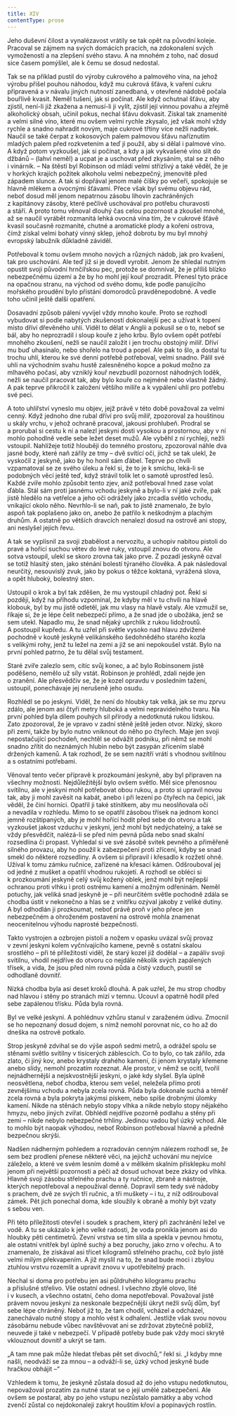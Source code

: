 ```yaml
---
title: XIV
contentType: prose
---
```


Jeho duševní čilost a vynalézavost vrátily se tak opět na původní koleje. Pracoval se zájmem na svých domácích pracích, na zdokonalení svých vymožeností a na zlepšení svého stavu. A na mnohém z toho, nač dosud sice časem pomýšlel, ale k čemu se dosud nedostal.

Tak se na příklad pustil do výroby cukrového a palmového vína, na jehož výrobu přišel pouhou náhodou, když mu cukrová šťáva, k vaření cukru připravená a v návalu jiných nutností zanedbaná, v otevřené nádobě počala bouřlivě kvasit. Neměl tušení, jak si počínat. Ale když ochutnal šťávu, aby zjistil, není-li již zkažena a nemusí-li ji vylít, zjistil její vinnou povahu a zřejmě alkoholický obsah, učinil pokus, nechal šťávu dokvasit. Získal tak znamenité a velmi silné víno, které mu ovšem velmi rychle zkysalo, jež však mohl vždy rychle a snadno nahradit novým, maje cukrové třtiny více nežli nadbytek. Naučil se také čerpat z kokosových palem palmovou šťávu naříznutím mladých palem před rozkvetením a teď jí použil, aby si dělal i palmové víno. A když potom vyzkoušel, jak si počínat, a kdy a jak vykvašené víno slít do džbánů – (lahví neměl) a ucpat je a uschovat před zkysáním, stal se z něho i vinárník. – Na štěstí byl Robinson od mládí velmi střízlivý a také věděl, že je v horkých krajích požitek alkoholu velmi nebezpečný, jmenovitě před západem slunce. A tak si dopřával jenom malé číšky po večeři, spokojuje se hlavně mlékem a ovocnými šťávami. Přece však byl svému objevu rád, neboť dosud měl jenom nepatrnou zásobu lihovin zachráněných z kapitánovy zásoby, které pečlivě uschovával pro potřebu churavosti a stáří. A proto tomu věnoval dlouhý čas celou pozornost a zkoušel mnohé, až se naučil vyrábět rozmanitá lehká ovocná vína tím, že v cukrové šťávě kvasil současně rozmanité, chutné a aromatické plody a koření ostrova, čímž získal velmi bohatý vinný sklep, jehož dobrotu by mu byl mnohý evropský labužník důkladně záviděl.

Potřeboval k tomu ovšem mnoho nových a různých nádob, jak pro kvašení, tak pro uschování. Ale teď již si je dovedl vyrobit. Jenom že shledal nutným opustit svoji původní hrnčířskou pec, protože se domníval, že je příliš blízko nebezpečnému území a že by ho mohl její kouř prozradit. Přenesl tyto práce na opačnou stranu, na východ od svého domu, kde podle panujícího mořského proudění bylo přistání domorodců pravděnepodobné. A vedle toho učinil ještě další opatření.

Dosavadní způsob pálení vyvíjel vždy mnoho kouře. Proto se rozhodl vybudovat si podle nabytých zkušeností dokonalejší pec a užívat k topení místo dříví dřevěného uhlí. Viděl to dělat v Anglii a pokusil se o to, neboť se bál, aby ho neprozradil i sloup kouře z jeho krbu. Bylo ovšem opět potřebí mnohého zkoušení, nežli se naučil založit i jen trochu obstojný milíř. Dříví mu buď uhasínalo, nebo shořelo na troud a popel. Ale pak to šlo, a dostal tu trochu uhlí, kterou ke své denní potřebě potřeboval, velmi snadno. Pálil své uhlí na východním svahu hustě zalesněného kopce a pokud možno za mlhavého počasí, aby vzniklý kouř nevzbudil pozornost náhodných loděk, nežli se naučil pracovat tak, aby bylo kouře co nejméně nebo vlastně žádný. A pak teprve přikročil k založení většího milíře a k vypálení uhlí pro potřebu své peci.

A toto uhlířství vyneslo mu objev, jejž právě v této době považoval za velmi cenný. Když jednoho dne rubal dříví pro svůj milíř, zpozoroval za houštinou u skály vrchu, v jehož ochraně pracoval, jakousi prohlubeň. Prodral se a prorubal si cestu k ní a nalezl jeskyni dosti vysokou a prostornou, aby v ní mohlo pohodlně vedle sebe ležet deset mužů. Ale vyběhl z ní rychleji, nežli vstoupil. Nahlížeje totiž hlouběji do temného prostoru, zpozoroval náhle dva jasné body, které naň zářily ze tmy – dvě svítící oči, jichž se tak ulekl, že vyskočil z jeskyně, jako by ho honil sám ďábel. Teprve po chvíli vzpamatoval se ze svého úleku a řekl si, že to je k smíchu, leká-li se podobných věcí ještě teď, když strávil tolik let o samotě uprostřed lesů. Každé zvíře mohlo způsobit tento zjev, aniž potřeboval hned zase volat ďábla. Stál sám proti jasnému vchodu jeskyně a bylo-li v ní jaké zvíře, pak jistě hledělo na vetřelce a jeho oči odrážely jako zrcadla světlo vchodu, vnikající okolo něho. Nevrhlo-li se naň, pak to jistě znamenalo, že bylo aspoň tak poplašeno jako on, anebo že patřilo k neškodným a plachým druhům. A ostatně po větších dravcích nenalezl dosud na ostrově ani stopy, ani neslyšel jejich řevu.

A tak se vyplísnil za svoji zbabělost a nervozitu, a uchopiv nabitou pistoli do pravé a hořící suchou větev do levé ruky, vstoupil znovu do otvoru. Ale sotva vstoupil, ulekl se skoro zrovna tak jako prve. Z pozadí jeskyně ozval se totiž hlasitý sten, jako sténání bolestí týraného člověka. A pak následoval neurčitý, nesouvislý zvuk, jako by pokus o těžce koktaná, vyrážená slova, a opět hluboký, bolestný sten.

Ustoupil o krok a byl tak zděšen, že mu vystoupil chladný pot. Řekl si později, když na příhodu vzpomínal, že kdyby měl v tu chvíli na hlavě klobouk, byl by mu jistě odletěl, jak mu vlasy na hlavě vstaly. Ale vzmužil se, říkaje si, že je lépe čelit nebezpečí přímo, a že snad jde o ubožáka, jenž se sem utekl. Napadlo mu, že snad nějaký uprchlík z rukou lidožroutů. A postoupil kupředu. A tu uzřel při světle vysoko nad hlavu zdvižené pochodně v koutě jeskyně velikánského šedohnědého starého kozla s velikými rohy, jenž tu ležel na zemi a již se ani nepokoušel vstát. Bylo na první pohled patrno, že tu dělal svůj testament.

Staré zvíře zalezlo sem, cítíc svůj konec, a ač bylo Robinsonem jistě poděšeno, nemělo už síly vstát. Robinson je prohlédl, zdali nejde jen o zranění. Ale přesvědčiv se, že je kozel opravdu v posledním tažení, ustoupil, ponechávaje jej nerušeně jeho osudu.

Rozhlédl se po jeskyni. Viděl, že není do hloubky tak velká, jak se mu zprvu zdálo, ale jenom asi čtyři metry hluboká a velmi nepravidelného tvaru. Na první pohled byla dílem pouhých sil přírody a nedotknutá rukou lidskou. Zato zpozoroval, že je vpravo v zadní stěně ještě jeden otvor. Nízký, skoro při zemi, takže by bylo nutno vniknout do něho po čtyřech. Maje jen svoji nepostačující pochodeň, nechtěl se odvážit podniku, při němž se mohl snadno zřítit do neznámých hlubin nebo být zasypán zřícením slabě držených kamenů. A tak rozhodl, že se sem nazítří vrátí s vhodnou svítilnou a s ostatními potřebami.

Věnoval tento večer přípravě k prozkoumání jeskyně, aby byl připraven na všechny možnosti. Nejdůležitější bylo ovšem světlo. Měl sice přenosnou svítilnu, ale v jeskyni mohl potřebovat obou rukou, a proto si upravil novou tak, aby ji mohl zavěsit na kabát, anebo i při lezení po čtyřech na čepici, jak věděl, že činí horníci. Opatřil ji také stínítkem, aby mu neoslňovala oči a nevadila v rozhledu. Mimo to se opatřil zásobou třísek na jednom konci jemně rozštípaných, aby je mohl hořící hodit před sebe do otvoru a tak vyzkoušet jakost vzduchu v jeskyni, jenž mohl být nedýchatelný, a také se vždy přesvědčit, nalézá-li se před ním pevná půda nebo snad skalní rozsedlina či propast. Vyhledal si ve své zásobě svitek pevného a přiměřeně silného provazu, aby ho použil k zabezpečení proti zřícení, kdyby se snad smekl do některé rozsedliny. A ovšem si připravil i křesadlo k rozžetí ohně. Užíval k tomu zámku ručnice, zařízené na křesací kámen. Odšrouboval jej od jedné z mušket a opatřil vhodnou rukojetí. A rozhodl se obléci si k prozkoumání jeskyně celý svůj kožený oblek, jenž mohl být nejlepší ochranou proti vlhku i proti ostrému kamení a možným odřeninám. Neměl potuchy, jak veliká snad jeskyně je – při neurčitém světle pochodně zdála se chodba ústit v nekonečno a hlas se z vnitřku ozýval jakoby z veliké dutiny. A byl odhodlán ji prozkoumat, neboť právě proň v jeho přece jen nebezpečném a ohroženém postavení na ostrově mohla znamenat neocenitelnou výhodu naprosté bezpečnosti.

Takto vystrojen a ozbrojen pistolí a nožem v opasku uvázal svůj provaz v zevní jeskyni kolem vyčnívajícího kamene, pevně s ostatní skalou srostlého – při té příležitostí viděl, že starý kozel již dodělal – a zapáliv svoji svítilnu, vhodil nejdříve do otvoru co nejdále několik svých zapálených třísek, a vida, že jsou před ním rovná půda a čistý vzduch, pustil se odhodlaně dovnitř.

Nízká chodba byla asi deset kroků dlouhá. A pak uzřel, že mu strop chodby nad hlavou i stěny po stranách mizí v temnu. Ucouvl a opatrně hodil před sebe zapálenou třísku. Půda byla rovná.

Byl ve velké jeskyni. A pohlédnuv vzhůru stanul v zaraženém údivu. Zmocnil se ho nepoznaný dosud dojem, s nímž nemohl porovnat nic, co ho až do dneška na ostrově potkalo.

Strop jeskyně zdvihal se do výše aspoň sedmi metrů, a odrážel spolu se stěnami světlo svítilny v tisícerých záblescích. Co to bylo, co tak zářilo, zda zlato, či jiný kov, anebo krystaly drahého kamení, či jenom krystaly křemene anebo slídy, nemohl prozatím rozeznat. Ale prostor, v němž se ocitl, tvořil nejnádhernější a nejskvostnější jeskyni, o jaké kdy slyšel. Byla úplně neosvětlena, neboť chodba, kterou sem vešel, neležela přímo proti zevnějšímu vchodu a nebyla zcela rovná. Půda byla dokonale suchá a téměř zcela rovná a byla pokryta jakýmsi pískem, nebo spíše drobnými úlomky kamení. Nikde na stěnách nebylo stopy vlhka a nikde nebylo stopy nějakého hmyzu, nebo jiných zvířat. Obhlédl nejdříve pozorně podlahu a stěny při zemi – nikde nebylo nebezpečné trhliny. Jedinou vadou byl úzký vchod. Ale to mohlo být naopak výhodou, neboť Robinson potřeboval hlavně a předně bezpečnou skrýši.

Nadšen nádherným pohledem a rozradován cenným nálezem rozhodl se, že sem bez prodlení přenese některé věci, na jejichž uchování mu nejvíce záleželo, a které ve svém lesním domě a v mělkém skalním přísklepku mohl jenom při největší pozornosti a péči až dosud uchovat beze zkázy od vlhka. Hlavně svoji zásobu střelného prachu a ty ručnice, zbraně a nástroje, kterých nepotřeboval a nepoužíval denně. Dopravil sem tedy své nádoby s prachem, dvě ze svých tří ručnic, a tři muškety – i tu, z níž odšrouboval zámek. Pět jich ponechal doma, kde sloužily k obraně a mohly být vzaty s sebou ven.

Při této příležitosti otevřel i soudek s prachem, který při zachránění ležel ve vodě. A tu se ukázalo k jeho velké radosti, že voda pronikla jenom asi do hloubky pěti centimetrů. Zevní vrstva se tím slila a spekla v pevnou hmotu, ale ostatní vnitřek byl úplně suchý a bez poruchy, jako zrno v ořechu. A to znamenalo, že získával asi třicet kilogramů střelného prachu, což bylo jistě velmi milým překvapením. A již myslil na to, že snad bude moci i zbylou ztuhlou vrstvu rozemlít a upravit znovu v upotřebitelný prach.

Nechal si doma pro potřebu jen asi půldruhého kilogramu prachu a příslušné střelivo. Vše ostatní odnesl. I všechno zbylé olovo, lité i v kusech, a všechno ostatní, čeho doma nepotřeboval. Považoval jistě právem novou jeskyni za neskonale bezpečnější úkryt nežli svůj dům, byť sebe lépe chráněný. Neboť již to, že tam chodil, vcházel a odcházel, zanechávalo nutně stopy a mohlo vést k odhalení. Jestliže však svou novou zásobárnu nebude vůbec navštěvovat ani se zdržovat zbytečně poblíž, neuvede jí také v nebezpečí. V případě potřeby bude pak vždy moci skrytě vklouznout dovnitř a ukrýt se tam.

„A tam mne pak může hledat třebas pět set divochů,“ řekl si. „I kdyby mne našli, neodváží se za mnou – a odváží-li se, úzký vchod jeskyně bude hračkou obhájit –“

Vzhledem k tomu, že jeskyně zůstala dosud až do jeho vstupu nedotknutou, nepovažoval prozatím za nutné starat se o její umělé zabezpečení. Ale ovšem se postaral, aby po jeho vstupu nezůstalo památky a aby vchod zvenčí zůstal co nejdokonaleji zakryt houštím křoví a popínavých rostlin.
